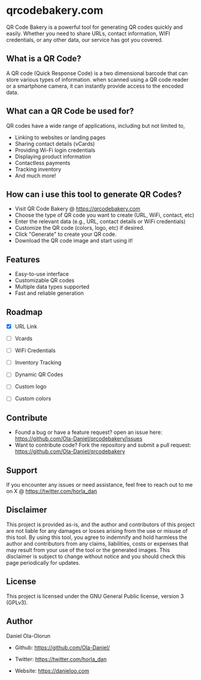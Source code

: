 qrcodebakery.com
========
QR Code Bakery is a powerful tool for generating QR codes quickly and easily. Whether you need to share URLs, contact information, WIFI credentials, or any other data, our service has got you covered.



What is a QR Code?
-------------------------
A QR code (Quick Response Code) is a two dimensional barcode that can store various types of information. when scanned using a QR code reader or a smartphone camera, it can instantly provide access to the encoded data.


What can a QR Code be used for?
-------------------------------

QR codes have a wide range of applications, including but not limited to,

- Linking to websites or landing pages
- Sharing contact details (vCards)
- Providing Wi-Fi login credentials
- Displaying product information
- Contactless payments
- Tracking inventory
- And much more!

 



How can i use this tool to generate QR Codes?
-------------------------------------------

- Visit QR Code Bakery @ https://qrcodebakery.com
- Choose the type of QR code you want to create (URL, WiFi, contact, etc)
- Enter the relevant data (e.g., URL, contact details or WiFi credentials)
- Customize the QR code (colors, logo, etc) if desired.
- Click "Generate" to create your QR code.
- Download the QR code image and start using it!




Features
--------

- Easy-to-use interface
- Customizable QR codes
- Multiple data types supported
- Fast and reliable generation




Roadmap
-------


- [x] URL Link
- [ ] Vcards
- [ ] WiFi Credentials
- [ ] Inventory Tracking
- [ ] Dynamic QR Codes
- [ ] Custom logo
- [ ] Custom colors



Contribute
----------

- Found a bug or have a feature request? open an issue here: https://github.com/Ola-Daniel/qrcodebakery/issues 
- Want to contribute code? Fork the repository and submit a pull request: https://github.com/Ola-Daniel/qrcodebakery 

Support
-------

If you encounter any issues or need assistance, feel free to reach out to me on X @ https://twitter.com/horla_dan 

Disclaimer
----------

This project is provided as-is, and the author and contributors of this project are not liable for any damages or losses arising from the use or misuse of this tool. By using this tool, you agree to indemnify and hold harmless the author and contributors from any claims, liabilities, costs or expenses that may result from your use of the tool or the generated images. This disclaimer is subject to change without notice and you should check this page periodically for updates.

License
-------

This project is licensed under the GNU General Public license, version 3 (GPLv3).



Author
------


Daniel Ola-Olorun



- Github: https://github.com/Ola-Daniel/

- Twitter: https://twitter.com/horla_dan  

- Website: https://danieloo.com 
